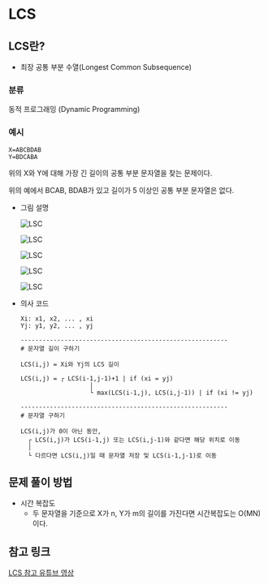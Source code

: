 # LCS

## LCS란?

- 최장 공통 부분 수열(Longest Common Subsequence)

### 분류

동적 프로그래밍 (Dynamic Programming)

### 예시

```
X=ABCBDAB
Y=BDCABA
```

위의 X와 Y에 대해 가장 긴 길이의 공통 부분 문자열을 찾는 문제이다.

위의 예에서 BCAB, BDAB가 있고 길이가 5 이상인 공통 부분 문자열은 없다.

- 그림 설명

  ![LSC](LSC1.png)

  ![LSC](LSC2.png)

  ![LSC](LSC3.png)

  ![LSC](LSC4.png)

  ![LSC](LSC5.png)

- 의사 코드

  ```
  Xi: x1, x2, ... , xi
  Yj: y1, y2, ... , yj

  ---------------------------------------------------------
  # 문자열 길이 구하기

  LCS(i,j) = Xi와 Yj의 LCS 길이

  LCS(i,j) = ┌ LCS(i-1,j-1)+1 | if (xi = yj)
  					 │
  					 └ max(LCS(i-1,j), LCS(i,j-1)) | if (xi != yj)

  ---------------------------------------------------------
  # 문자열 구하기

  LCS(i,j)가 0이 아닌 동안,
  	┌ LCS(i,j)가 LCS(i-1,j) 또는 LCS(i,j-1)와 같다면 해당 위치로 이동
  	│
  	└ 다르다면 LCS(i,j)일 때 문자열 저장 및 LCS(i-1,j-1)로 이동
  ```

## 문제 풀이 방법

- 시간 복잡도
  - 두 문자열을 기준으로 X가 n, Y가 m의 길이를 가진다면 시간복잡도는 O(MN)이다.

## 참고 링크

[LCS 참고 유튜브 영상](https://youtu.be/EAXDUxVYquY?si=OcURhKUIIYbb1KVu)
